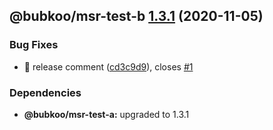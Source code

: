 ## @bubkoo/msr-test-b [1.3.1](https://github.com/bubkoo/monorepo-semantic-release/compare/@bubkoo/msr-test-b@1.3.0...@bubkoo/msr-test-b@1.3.1) (2020-11-05)


### Bug Fixes

* 🐛 release comment ([cd3c9d9](https://github.com/bubkoo/monorepo-semantic-release/commit/cd3c9d95437b2c9cd7aa07b478495be642b94ef2)), closes [#1](https://github.com/bubkoo/monorepo-semantic-release/issues/1)





### Dependencies

* **@bubkoo/msr-test-a:** upgraded to 1.3.1
